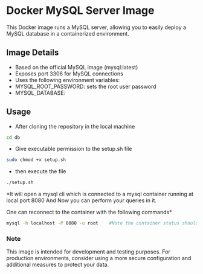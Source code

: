 # Docker MySQL Server Image

This Docker image runs a MySQL server, allowing you to easily deploy a MySQL database in a containerized environment.

## Image Details
- Based on the official MySQL image (mysql:latest)
- Exposes port 3306 for MySQL connections
- Uses the following environment variables:
- MYSQL_ROOT_PASSWORD: sets the root user password
- MYSQL_DATABASE: 
## Usage
- After cloning the repository in the local machine
```sh
cd db
```
- Give executable permission to the setup.sh file
```sh
sudo chmod +x setup.sh
```
- then execute the file
```sh
./setup.sh
```
*It will open a mysql cli which is connected to a mysql container running at local port 8080 
And Now you can perform your queries in it.

One can reconnect to the container with the following commands*
```sh
mysql -h localhost -P 8080 -u root    #Note the container status should be up
```
 
### Note
This image is intended for development and testing purposes. For production environments, consider using a more secure configuration and additional measures to protect your data.
